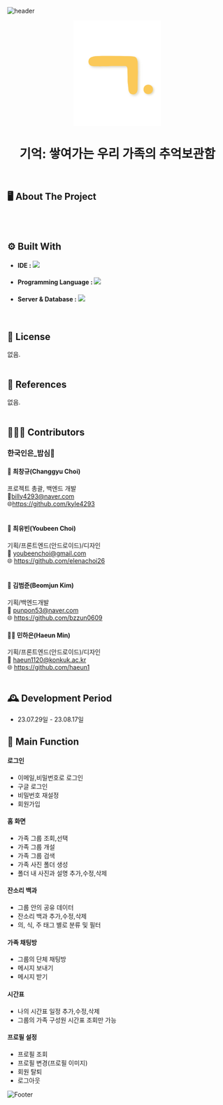 ![header](https://capsule-render.vercel.app/api?type=waving&color=auto&height=150&section=header&fontSize=60)


<!-- PROJECT LOGO -->
<div align="center">
  <a href="https://github.com/othneildrew/Best-README-Template">
    <img src="logo.png" alt="Logo" width="200" height="240">
  </a>
  <h1 align="center">기억: 쌓여가는 우리 가족의 추억보관함</h1>
</div>


<br/>

## 🖥️ About The Project

<br/>
<br/>



## ⚙️ Built With
- #### **IDE** : <img src="https://img.shields.io/badge/Android Studio-3DDC84?style=flat&logo=Android Studio&logoColor=white"/>
- #### **Programming Language** : <img src="https://img.shields.io/badge/Kotlin-7F52FF?style=flat&logo=Kotlin&logoColor=white"/>
- #### **Server & Database** : <img src="https://img.shields.io/badge/Firebase-FFCA28?style=flat&logo=Firebase&logoColor=white"/>
<br>

## :loudspeaker: License
없음.
<br>
<br>

## :blue_book: References 
없음.
<br>
<br>

## 🧑‍🤝‍🧑 Contributors  
### 한국인은_밥심:rice:
#### 👦 최창규(Changgyu Choi) 
프로젝트 총괄, 백엔드 개발 <br/>
📧billy4293@naver.com <br/>
🌐https://github.com/kyle4293<br/>
<br/>

#### 👧 최유빈(Youbeen Choi)
기획/프론트엔드(안드로이드)/디자인 <br/>
📧 youbeenchoi@gmail.com <br/>
🌐 https://github.com/elenachoi26 <br/>
<br/>

#### 👨 김범준(Beomjun Kim)
기획/백엔드개발 <br/>
📧 punpon53@naver.com <br/>
🌐 https://github.com/bzzun0609 <br/>

#### 👱‍♀️ 민하은(Haeun Min)
기획/프론트엔드(안드로이드)/디자인 <br/>
📧 haeun1120@konkuk.ac.kr <br/>
🌐 https://github.com/haeun1 <br/>
<br/>


## 🕰️ Development Period
* 23.07.29일 - 23.08.17일


## 📌 Main Function
#### 로그인
- 이메일,비밀번호로 로그인
- 구글 로그인
- 비밀번호 재설정
- 회원가입

#### 홈 화면
- 가족 그룹 조회,선택
- 가족 그룹 개설
- 가족 그룹 검색
- 가족 사진 폴더 생성
- 폴더 내 사진과 설명 추가,수정,삭제

#### 잔소리 백과
- 그룹 안의 공유 데이터
- 잔소리 백과 추가,수정,삭제
- 의, 식, 주 태그 별로 분류 및 필터

#### 가족 채팅방
- 그룹의 단체 채팅방
- 메시지 보내기
- 메시지 받기

#### 시간표 
- 나의 시간표 일정 추가,수정,삭제
- 그룹의 가족 구성원 시간표 조회만 가능

#### 프로필 설정
- 프로필 조회
- 프로필 변경(프로필 이미지)
- 회원 탈퇴
- 로그아웃


![Footer](https://capsule-render.vercel.app/api?type=waving&color=auto&height=150&section=footer)
